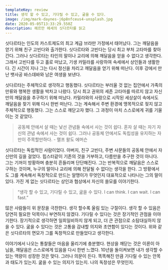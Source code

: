 ```yaml
---
templateKey: review
title: 생각 할 수 있고, 기다릴 수 있고, 굶을 수 있다.
image: /img/mark-daynes-j6p8nfceus4-unsplash.jpg
date: 2020-05-05T13:33:29.550Z
description: 헤르만 헤세의 싯다르타를 읽고
---
```

싯다르타는 인도의 카스트제도의 최고 계급 브라만 가정에서 태어났다. 그는 깨달음을 얻기 위해 친구 고빈다와  출가한다. 싯다르타와 고빈다는 당시 최고 부처 고타마를 찾아간다. 그러나 싯다르타는 타인의 말이나 교리에 의해 깨달음을 얻을 수 없다고 생각한다. 그래서 고빈다를 두고 홀로 떠났고, 기생 카밀라를 사랑하여 속세에서 상인들과 생활한다. 긴 시간이 지나 그는 다시 정신을 차리고 깨달음을 얻기 위해 떠난다. 이후 강에서 만난 뱃사공 바스데바와 남은 여생을 보낸다.

싯다르타는 주체적으로 생각하고 행동했다. 싯다르타는 부러울 것 없는 집안에서 가족의 만류와 행복한 생활을 박차고 나왔다. 당시 최고 권위의 세존 고타마를 따르지 않고 자신만의 깨달음을 추구하기 위해 떠났다. 카밀라와의 사랑으로 시작된 세상살이 속에서도 깨달음을 찾기 위해 다시 한번 떠난다. 그는 계속해서 주변 환경에 맹목적으로 젖지 않고 주체적으로 행동했다. 그는 스스로 깨닫고자 했다. 그 과정이 마치 스스로에게 귀를 기울이는 것 같았다.

> 공동체 안에서 살 때는 낯선 관념들 속에서 사는 것이 쉽다. 혼자 살 때는 자기 자신의 관념 속에서 사는 것이 쉽다. 그러나 공동체 안에서도 독립성을 유지하는 자만이 주목할만하다. - 랠프 왈도 에머슨

싯다르타는 독립적인 사람이었다. 아버지, 친구 고빈다, 주변 사문들의 공동체 안에서 자신만의 길을 걸었다. 힙스터같이 기존의 것을 거부하고, 다름만을 추구한 것이 아니다. 그는 기꺼이 방황하며 충분히 흔들리며 단단해진다. 그는 반복적으로 깨달음은 스스로 구하는 것이며, 누구의 말이나 교리에 의해 전달될 수 없다는 생각을 한다. 그 방황에서도 그를 계속해서 독창적으로 만드는 알맹이가 무엇인지 대표적으로 나타나는 그의 말이 있다. 가진 게 없는 싯다르타는 상인과 협상에서 자신의 쓸모를 이야기한다.

> “생각 할 수 있고, 기다릴 수 있고, 굶을 수 있다. I can think. I can wait. I can fast.”

많은 사람들이 위 문장을 극찬한다. 생각 할수록 울림 있는 구절이다. 생각 할 수 있음은 당연히 필요한 덕목이니 부연하지 않겠다. 기다릴 수 있다는 것은 장기적인 관점을 이야기한다. 장기적으로 생각하면 일희일비하지 않게 되고, 더 큰 관점으로 소탐대실하지 않을 수 있다. 굶을 수 있다는 것은 고통을 감내할 의지와 초연함이 있다는 것이다. 위와 같은 싯다르타의 면모가 그를 독창적으로 만들었다고 생각한다.

이야기에서 나오는 통찰들은 마음을 울리기에 충분했다. 현상을 깨닫는 것은 이론이 아님을, 깨달음은 스스로에게 있음을 다시 한번 느꼈다. 10년을 돌이켜보면 내가 생각할 수 있는 역량이 성장한 것은 맞다. 그러나 의문이 든다. 똑똑해진 만큼 기다릴 수 있는 안목과 태도가 있는지. 굶을 수 있는 의지가 있는지. 나의 독창성은 무엇인지.